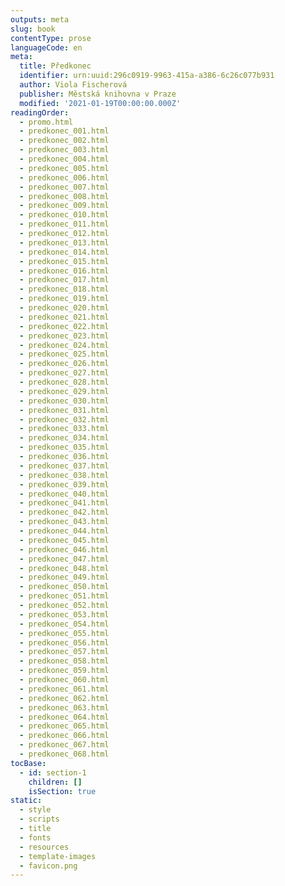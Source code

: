 ```yaml
---
outputs: meta
slug: book
contentType: prose
languageCode: en
meta:
  title: Předkonec
  identifier: urn:uuid:296c0919-9963-415a-a386-6c26c077b931
  author: Viola Fischerová
  publisher: Městská knihovna v Praze
  modified: '2021-01-19T00:00:00.000Z'
readingOrder:
  - promo.html
  - predkonec_001.html
  - predkonec_002.html
  - predkonec_003.html
  - predkonec_004.html
  - predkonec_005.html
  - predkonec_006.html
  - predkonec_007.html
  - predkonec_008.html
  - predkonec_009.html
  - predkonec_010.html
  - predkonec_011.html
  - predkonec_012.html
  - predkonec_013.html
  - predkonec_014.html
  - predkonec_015.html
  - predkonec_016.html
  - predkonec_017.html
  - predkonec_018.html
  - predkonec_019.html
  - predkonec_020.html
  - predkonec_021.html
  - predkonec_022.html
  - predkonec_023.html
  - predkonec_024.html
  - predkonec_025.html
  - predkonec_026.html
  - predkonec_027.html
  - predkonec_028.html
  - predkonec_029.html
  - predkonec_030.html
  - predkonec_031.html
  - predkonec_032.html
  - predkonec_033.html
  - predkonec_034.html
  - predkonec_035.html
  - predkonec_036.html
  - predkonec_037.html
  - predkonec_038.html
  - predkonec_039.html
  - predkonec_040.html
  - predkonec_041.html
  - predkonec_042.html
  - predkonec_043.html
  - predkonec_044.html
  - predkonec_045.html
  - predkonec_046.html
  - predkonec_047.html
  - predkonec_048.html
  - predkonec_049.html
  - predkonec_050.html
  - predkonec_051.html
  - predkonec_052.html
  - predkonec_053.html
  - predkonec_054.html
  - predkonec_055.html
  - predkonec_056.html
  - predkonec_057.html
  - predkonec_058.html
  - predkonec_059.html
  - predkonec_060.html
  - predkonec_061.html
  - predkonec_062.html
  - predkonec_063.html
  - predkonec_064.html
  - predkonec_065.html
  - predkonec_066.html
  - predkonec_067.html
  - predkonec_068.html
tocBase:
  - id: section-1
    children: []
    isSection: true
static:
  - style
  - scripts
  - title
  - fonts
  - resources
  - template-images
  - favicon.png
---
```

